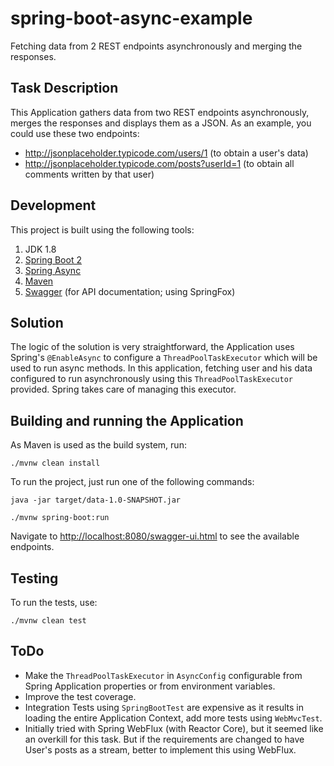 # spring-boot-async-example

Fetching data from 2 REST endpoints asynchronously and merging the responses.

## Task Description

This Application gathers data from two REST endpoints asynchronously, merges the responses and displays them as a JSON.
As an example, you could use these two endpoints:
* http://jsonplaceholder.typicode.com/users/1 (to obtain a user's data)
* http://jsonplaceholder.typicode.com/posts?userId=1 (to obtain all comments written by that user)

## Development

This project is built using the following tools:

1. JDK 1.8
2. [Spring Boot 2](https://spring.io/projects/spring-boot)
3. [Spring Async](https://spring.io/guides/gs/async-method/)
3. [Maven](https://maven.apache.org/)
4. [Swagger](https://swagger.io/) (for API documentation; using SpringFox)

## Solution

The logic of the solution is very straightforward, the Application uses Spring's `@EnableAsync` to configure a `ThreadPoolTaskExecutor` which will be used to run async methods.
In this application, fetching user and his data configured to run asynchronously using this `ThreadPoolTaskExecutor` provided. Spring takes care of managing this executor.

## Building and running the Application

As Maven is used as the build system, run:

    ./mvnw clean install

To run the project, just run one of the following commands:

    java -jar target/data-1.0-SNAPSHOT.jar
    
    ./mvnw spring-boot:run
    
Navigate to [http://localhost:8080/swagger-ui.html](http://localhost:8080/swagger-ui.html) to see the available endpoints.
    
## Testing

To run the tests, use:

    ./mvnw clean test
    
## ToDo

* Make the `ThreadPoolTaskExecutor` in `AsyncConfig` configurable from Spring Application properties or from environment variables.
* Improve the test coverage.
* Integration Tests using `SpringBootTest` are expensive as it results in loading the entire Application Context, add more tests using `WebMvcTest`.
* Initially tried with Spring WebFlux (with Reactor Core), but it seemed like an overkill for this task. But if the requirements are changed to have User's posts as a stream, better to implement this using WebFlux.